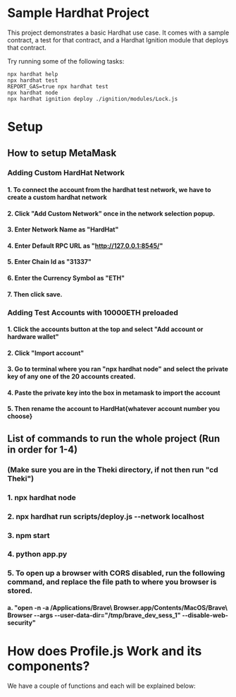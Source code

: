 # Sample Hardhat Project

This project demonstrates a basic Hardhat use case. It comes with a sample contract, a test for that contract, and a Hardhat Ignition module that deploys that contract.

Try running some of the following tasks:

```shell
npx hardhat help
npx hardhat test
REPORT_GAS=true npx hardhat test
npx hardhat node
npx hardhat ignition deploy ./ignition/modules/Lock.js
```

# Setup

## How to setup MetaMask

### Adding Custom HardHat Network 
#### 1. To connect the account from the hardhat test network, we have to create a custom hardhat network
#### 2. Click "Add Custom Network" once in the network selection popup. 
#### 3. Enter Network Name as "HardHat"
#### 4. Enter Default RPC URL as "http://127.0.0.1:8545/"
#### 5. Enter Chain Id as "31337"
#### 6. Enter the Currency Symbol as "ETH"
#### 7. Then click save. 

### Adding Test Accounts with 10000ETH preloaded
#### 1. Click the accounts button at the top and select "Add account or hardware wallet"
#### 2. Click "Import account"
#### 3. Go to terminal where you ran "npx hardhat node" and select the private key of any one of the 20 accounts created. 
#### 4. Paste the private key into the box in metamask to import the account
#### 5. Then rename the account to HardHat{whatever account number you choose}


## List of commands to run the whole project (Run in order for 1-4)

### (Make sure you are in the Theki directory, if not then run "cd Theki")
### 1. npx hardhat node
### 2. npx hardhat run scripts/deploy.js --network localhost
### 3. npm start
### 4. python app.py
### 5. To open up a browser with CORS disabled, run the following command, and replace the file path to where you browser is stored. 
#### a. "open -n -a /Applications/Brave\ Browser.app/Contents/MacOS/Brave\ Browser --args --user-data-dir="/tmp/brave_dev_sess_1" --disable-web-security"

# How does Profile.js Work and its components? 

We have a couple of functions and each will be explained below:




